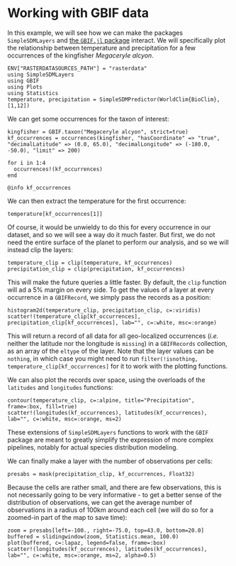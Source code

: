 # Working with GBIF data

In this example, we will see how we can make the packages `SimpleSDMLayers` and
[the `GBIF.jl` package](https://ecojulia.github.io/GBIF.jl/dev/) interact. We
will specifically plot the relationship between temperature and precipitation
for a few occurrences of the kingfisher *Megaceryle alcyon*.

```@example temp
ENV["RASTERDATASOURCES_PATH"] = "rasterdata"
using SimpleSDMLayers
using GBIF
using Plots
using Statistics
temperature, precipitation = SimpleSDMPredictor(WorldClim{BioClim}, [1,12])
```

We can get some occurrences for the taxon of interest:

```@example temp
kingfisher = GBIF.taxon("Megaceryle alcyon", strict=true)
kf_occurrences = occurrences(kingfisher, "hasCoordinate" => "true", "decimalLatitude" => (0.0, 65.0), "decimalLongitude" => (-180.0, -50.0), "limit" => 200)

for i in 1:4
  occurrences!(kf_occurrences)
end

@info kf_occurrences
```

We can then extract the temperature for the first occurrence:

```@example temp
temperature[kf_occurrences[1]]
```

Of course, it would be unwieldy to do this for every occurrence in our dataset,
and so we will see a way do it much faster. But first, we do not need the entire
surface of the planet to perform our analysis, and so we will instead clip the
layers:

```@example temp
temperature_clip = clip(temperature, kf_occurrences)
precipitation_clip = clip(precipitation, kf_occurrences)
```

This will make the future queries a little faster. By default, the `clip`
function will ad a 5% margin on every side. To get the values of a layer at
every occurrence in a `GBIFRecord`, we simply pass the records as a position:

```@example temp
histogram2d(temperature_clip, precipitation_clip, c=:viridis)
scatter!(temperature_clip[kf_occurrences], precipitation_clip[kf_occurrences], lab="", c=:white, msc=:orange)
```

This will return a record of all data for all geo-localized occurrences (*i.e.*
neither the latitude nor the longitude is `missing`) in a `GBIFRecords`
collection, as an array of the `eltype` of the layer.
Note that the layer values can be `nothing`, in which case you might need to
run `filter(!isnothing, temperature_clip[kf_occurrences]` for it to work with 
the plotting functions.

We can also plot the records over space, using the overloads of the `latitudes`
and `longitudes` functions:

```@example temp
contour(temperature_clip, c=:alpine, title="Precipitation", frame=:box, fill=true)
scatter!(longitudes(kf_occurrences), latitudes(kf_occurrences), lab="", c=:white, msc=:orange, ms=2)
```

These extensions of `SimpleSDMLayers` functions to work with the `GBIF` package
are meant to greatly simplify the expression of more complex pipelines, notably
for actual species distribution modeling.

We can finally make a layer with the number of observations per cells:

```@example temp
presabs = mask(precipitation_clip, kf_occurrences, Float32)
```

Because the cells are rather small, and there are few observations, this is not
necessarily going to be very informative - to get a better sense of the
distribution of observations, we can get the average number of observations in a
radius of 100km around each cell (we will do so for a zoomed-in part of the map
to save time):

```@example temp
zoom = presabs[left=-100., right=-75.0, top=43.0, bottom=20.0]
buffered = slidingwindow(zoom, Statistics.mean, 100.0)
plot(buffered, c=:lapaz, legend=false, frame=:box)
scatter!(longitudes(kf_occurrences), latitudes(kf_occurrences), lab="", c=:white, msc=:orange, ms=2, alpha=0.5)
```

